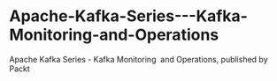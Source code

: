 # Apache-Kafka-Series---Kafka-Monitoring-and-Operations
Apache Kafka Series - Kafka Monitoring  and Operations, published by Packt

